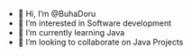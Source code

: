 - 👋 Hi, I’m @BuhaDoru
- 👀 I’m interested in Software development
- 🌱 I’m currently learning Java 
- 💞️ I’m looking to collaborate on Java Projects

<!---
BuhaDoru/BuhaDoru is a ✨ special ✨ repository because its `README.md` (this file) appears on your GitHub profile.
You can click the Preview link to take a look at your changes.
--->
